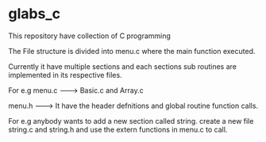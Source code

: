 # glabs_c

This repository have collection of C programming

The File structure is divided into menu.c where the main function executed. 

Currently it have multiple sections and each sections sub routines are implemented in its respective files.

For e.g 
menu.c  ---> Basic.c and Array.c

menu.h ---> It have the header defnitions and global routine function calls.

For e.g anybody wants to add a  new section called string. create a new file string.c and string.h and use the extern functions in menu.c to call.
